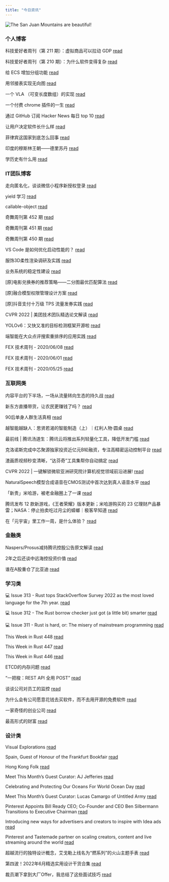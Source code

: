 ```yaml
---
title: "今日资讯"
---
```


![The San Juan Mountains are beautiful!](https://cn.bing.com/th?id=OHR.TafilaletOasis_EN-US7798050717_UHD.jpg "San Juan Mountains")

### 个人博客

   科技爱好者周刊（第 211 期）：虚拟商品可以拉动 GDP [read](http://www.ruanyifeng.com/blog/2022/06/weekly-issue-211.html)

   科技爱好者周刊（第 210 期）：为什么软件变得复杂 [read](http://www.ruanyifeng.com/blog/2022/06/weekly-issue-210.html)

   给 ECS 增加分组功能 [read](https://blog.codingnow.com/2022/06/ecs_group.html)

   用邻接表实现无向图 [read](https://blog.codingnow.com/2022/06/ajdjacency_list.html)

   一个 VLA （可变长度数组）的实现 [read](https://blog.codingnow.com/2022/06/vla.html)

   一个付费 chrome 插件的一生 [read](https://blog.t9t.io/star-history-2021-01-21/)

   通过 GitHub 订阅 Hacker News 每日 top 10 [read](https://blog.t9t.io/headllines-2020-09-03/)

   让用户决定软件长什么样 [read](https://blog.t9t.io/let-user-design-2020-06-18/)

   菲律宾这国家到底怎么回事 [read](https://www.kymjs.com/history/2022/05/11/01)

   印度的穆斯林王朝——德里苏丹 [read](https://www.kymjs.com/pay/history/2022/05/08/01)

   学历史有什么用 [read](https://www.kymjs.com/history/2022/05/04/01)

### IT团队博客

   走向匿名化，谈谈微信小程序新授权登录 [read](http://www.alloyteam.com/2021/04/15431/)

   yield 学习 [read](http://www.alloyteam.com/2021/03/15427/)

   callable-object [read](http://www.alloyteam.com/2021/03/callable-object/)

   奇舞周刊第 452 期 [read](https://weekly.75.team/issue452.html)

   奇舞周刊第 451 期 [read](https://weekly.75.team/issue451.html)

   奇舞周刊第 450 期 [read](https://weekly.75.team/issue450.html)

   VS Code 是如何优化启动性能的？ [read](https://fed.taobao.org/blog/taofed/do71ct/wpsf10)

   服饰3D柔性渲染调研及实践 [read](https://fed.taobao.org/blog/taofed/do71ct/fufsgh)

   业务系统的稳定性建设 [read](https://fed.taobao.org/blog/taofed/do71ct/fc3cy0)

   \[原\]电影兑换券的推荐策略——二分图最优匹配算法 [read](https://blog.csdn.net/ByteDanceTech/article/details/125494542)

   \[原\]融合模型权限管理设计方案 [read](https://blog.csdn.net/ByteDanceTech/article/details/125437591)

   \[原\]抖音支付十万级 TPS 流量发券实践 [read](https://blog.csdn.net/ByteDanceTech/article/details/125419247)

   CVPR 2022 \| 美团技术团队精选论文解读 [read](https://tech.meituan.com/2022/06/23/cvpr-2022-meituan.html)

   YOLOv6：又快又准的目标检测框架开源啦 [read](https://tech.meituan.com/2022/06/23/yolov6-a-fast-and-accurate-target-detection-framework-is-opening-source.html)

   端智能在大众点评搜索重排序的应用实践 [read](https://tech.meituan.com/2022/06/16/edge-search-rerank.html)

   FEX 技术周刊 - 2020/06/08 [read](http://fex.baidu.com/blog/2020/06/fex-weekly-08//)

   FEX 技术周刊 - 2020/06/01 [read](http://fex.baidu.com/blog/2020/06/fex-weekly-01//)

   FEX 技术周刊 - 2020/05/25 [read](http://fex.baidu.com/blog/2020/05/fex-weekly-25//)

### 互联网类

   内容平台的下半场，一场从流量转向生态的持久战 [read](http://www.huxiu.com/article/594176.html?f=wangzhan)

   新东方直播带货，让农民更赚钱了吗？ [read](http://www.huxiu.com/article/593979.html?f=wangzhan)

   90后单身人群生活真相 [read](http://www.huxiu.com/article/593190.html?f=wangzhan)

   越智能越缺人：思贤若渴的智能制造（上）｜红利人物·圆桌 [read](https://36kr.com/p/1804575907431431)

   最前线 \| 腾讯汤道生：腾讯云将推出系列轻量化工具，降低开发门槛 [read](https://36kr.com/p/1804424326923271)

   克洛诺斯完成中芯聚源独家投资近亿元B轮融资，专注高精密运动控制平台 [read](https://36kr.com/p/1804456560477447)

   渣画质视频秒变清晰，“达芬奇”工具集帮你自动搞定 [read](https://www.msra.cn/zh-cn/news/features/davinci)

   CVPR 2022 \| 一键解锁微软亚洲研究院计算机视觉领域前沿进展! [read](https://www.msra.cn/zh-cn/news/features/cvpr-2022)

   NaturalSpeech模型合成语音在CMOS测试中首次达到真人语音水平 [read](https://www.msra.cn/zh-cn/news/features/naturalspeech)

   「新贵」米哈游，被老金融圈上了一课 [read](http://www.geekpark.net/news/304440)

   腾讯发布 12 款新游戏，《王者荣耀》版本更新；米哈游购买的 23 亿理财产品暴雷；NASA：停止拍卖吃过月尘的蟑螂｜极客早知道 [read](http://www.geekpark.net/news/304413)

   在「元宇宙」里工作一周，是什么体验？ [read](http://www.geekpark.net/news/304331)

### 金融类

   Naspers/Prosus减持腾讯控股公告原文解读 [read](http://xueqiu.com/8108653112/223758287)

   2年之后还谈中远海控投资价值 [read](http://xueqiu.com/5310697058/223758038)

   谁在A股重仓了比亚迪 [read](http://xueqiu.com/8095714138/223757179)

### 学习类

   💻 Issue 313 - Rust tops StackOverflow Survey 2022 as the most loved language for the 7th year. [read](https://rust.libhunt.com/newsletter/313)

   💻 Issue 312 - The Rust borrow checker just got (a little bit) smarter [read](https://rust.libhunt.com/newsletter/312)

   💻 Issue 311 - Rust is hard, or: The misery of mainstream programming [read](https://rust.libhunt.com/newsletter/311)

   This Week in Rust 448 [read](https://this-week-in-rust.org/blog/2022/06/22/this-week-in-rust-448/)

   This Week in Rust 447 [read](https://this-week-in-rust.org/blog/2022/06/15/this-week-in-rust-447/)

   This Week in Rust 446 [read](https://this-week-in-rust.org/blog/2022/06/08/this-week-in-rust-446/)

   ETCD的内存问题 [read](https://coolshell.cn/articles/22242.html)

   “一把梭：REST API 全用 POST” [read](https://coolshell.cn/articles/22173.html)

   谈谈公司对员工的监控 [read](https://coolshell.cn/articles/22157.html)

   为什么会有公司愿意花钱去买软件，而不去用开源的免费软件 [read](https://wanqu.co/p/7581?s=rss)

   一家奇怪的创业公司 [read](https://wanqu.co/p/7580?s=rss)

   最高形式的财富 [read](https://wanqu.co/p/7579?s=rss)

### 设计类

   Visual Explorations [read](https://www.behance.net/gallery/146739027/Visual-Explorations)

   Spain, Guest of Honour of the Frankfurt Bookfair [read](https://www.behance.net/gallery/146912427/Spain-Guest-of-Honour-of-the-Frankfurt-Bookfair)

   Hong Kong Folk [read](https://www.behance.net/gallery/106185753/Hong-Kong-Folk)

   Meet This Month’s Guest Curator: AJ Jefferies [read](https://medium.com/behance-blog/meet-this-months-guest-curator-aj-jeffries-df95220b780f?source=rss-f5272b7f3182------2)

   Celebrating and Protecting Our Oceans For World Ocean Day [read](https://medium.com/behance-blog/celebrating-and-protecting-our-oceans-for-world-ocean-day-2c24a64c913e?source=rss-f5272b7f3182------2)

   Meet This Month’s Guest Curator: Lucas Camargo of Untitled Army [read](https://medium.com/behance-blog/meet-this-months-guest-curator-lucas-camargo-of-untitled-army-3592b70bdbc3?source=rss-f5272b7f3182------2)

   Pinterest Appoints Bill Ready CEO; Co-Founder and CEO Ben Silbermann Transitions to Executive Chairman [read](https://newsroom.pinterest.com/en/post/CEO)

   Introducing new ways for advertisers and creators to inspire with Idea ads [read](https://newsroom.pinterest.com/en/post/introducing-new-ways-for-advertisers-and-creators-to-inspire-with-idea-ads)

   Pinterest and Tastemade partner on scaling creators, content and live streaming around the world [read](https://newsroom.pinterest.com/en/post/pinterest-and-tastemade-partner-on-scaling-creators-content-and-live-streaming-around-the)

   超越流行的独特设计概念，艾戈勒上线名为“燃系列”的火山主题手表 [read](https://www.uisdc.com/agelocer-2022)

   第四波！2022年6月精选实用设计干货合集 [read](https://www.uisdc.com/2022-6-design-resources-vol4)

   裁员潮下拿到大厂Offer，我总结了这些面试技巧 [read](https://www.uisdc.com/interview-skills-2)

